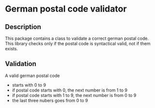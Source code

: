 # German postal code validator

## Description 

This package contains a class to validate a correct german postal code. This library checks only if the postal code is
syntactical valid, not if them exists.

## Validation

A valid german postal code

* starts with 0 to 9
* if postal code starts with 0, the next number is from 1 to 9
* if postal code starts with 1 to 9, the next number is from 0 to 9
* the last three nubers goes from 0 to 9